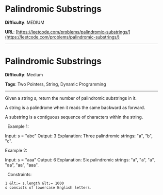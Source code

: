 # Palindromic Substrings

**Difficulty**: MEDIUM

**URL**: [https://leetcode.com/problems/palindromic-substrings/](https://leetcode.com/problems/palindromic-substrings/)

---

# Palindromic Substrings

**Difficulty**: Medium

**Tags**: Two Pointers, String, Dynamic Programming

---

Given a string s, return the number of palindromic substrings in it.

A string is a palindrome when it reads the same backward as forward.

A substring is a contiguous sequence of characters within the string.

&nbsp;
Example 1:


Input: s = &quot;abc&quot;
Output: 3
Explanation: Three palindromic strings: &quot;a&quot;, &quot;b&quot;, &quot;c&quot;.


Example 2:


Input: s = &quot;aaa&quot;
Output: 6
Explanation: Six palindromic strings: &quot;a&quot;, &quot;a&quot;, &quot;a&quot;, &quot;aa&quot;, &quot;aa&quot;, &quot;aaa&quot;.


&nbsp;
Constraints:


	1 &lt;= s.length &lt;= 1000
	s consists of lowercase English letters.



